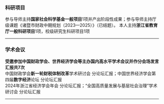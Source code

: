 ### 科研项目
参与导师主持**国家社会科学基金一般项目**1项并产出阶段性成果；参与导师主持厅级课题《诸暨市财政中期规划（2023—2025）》（已结题）。
本人主持**浙江省教育厅一般科研项目**1项，校级研究生科研项目1项


---

### 学术会议 
**受邀参加中国财政学会、世界经济学会等主办国内高水平学术会议并作分会场发言汇报共7次**  
中国财政学会**新一轮财税体制改革**学术研讨会 分论坛汇报；中国世界经济学会第四届**数字经济**论坛 分论坛汇报   
2024年浙江省经济学会年会 分论坛汇报；“全国高质量发展与基层社会治理”学术研讨会 分论坛汇报   
 
---


